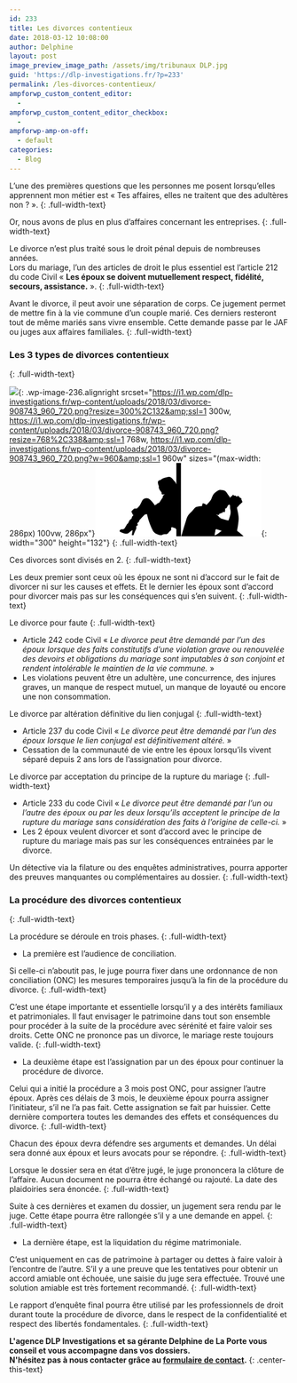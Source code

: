 ```yaml
---
id: 233
title: Les divorces contentieux
date: 2018-03-12 10:08:00
author: Delphine
layout: post
image_preview_image_path: /assets/img/tribunaux DLP.jpg
guid: 'https://dlp-investigations.fr/?p=233'
permalink: /les-divorces-contentieux/
ampforwp_custom_content_editor:
  -
ampforwp_custom_content_editor_checkbox:
  -
ampforwp-amp-on-off:
  - default
categories:
  - Blog
---
```


L’une des premi&egrave;res questions que les personnes me posent lorsqu’elles apprennent mon m&eacute;tier est &laquo; Tes affaires, elles ne traitent que des adult&egrave;res non ? &raquo;.
{: .full-width-text}

Or, nous avons de plus en plus d’affaires concernant les entreprises.
{: .full-width-text}

Le divorce n’est plus trait&eacute; sous le droit p&eacute;nal depuis de nombreuses ann&eacute;es.<br>Lors du mariage, l’un des articles de droit le plus essentiel est l’article 212 du code Civil &laquo; **Les &eacute;poux se doivent mutuellement respect, fid&eacute;lit&eacute;, secours, assistance.** &raquo;.
{: .full-width-text}

Avant le divorce, il peut avoir une s&eacute;paration de corps. Ce jugement permet de mettre fin &agrave; la vie commune d’un couple mari&eacute;. Ces derniers resteront tout de m&ecirc;me mari&eacute;s sans vivre ensemble. Cette demande passe par le JAF ou juges aux affaires familiales.
{: .full-width-text}

### Les 3 types de divorces contentieux
{: .full-width-text}

![](https://i1.wp.com/dlp-investigations.fr/wp-content/uploads/2018/03/divorce-908743_960_720.png?resize=286%2C126&amp;ssl=1){: .wp-image-236.alignright srcset="https://i1.wp.com/dlp-investigations.fr/wp-content/uploads/2018/03/divorce-908743_960_720.png?resize=300%2C132&amp;ssl=1 300w, https://i1.wp.com/dlp-investigations.fr/wp-content/uploads/2018/03/divorce-908743_960_720.png?resize=768%2C338&amp;ssl=1 768w, https://i1.wp.com/dlp-investigations.fr/wp-content/uploads/2018/03/divorce-908743_960_720.png?w=960&amp;ssl=1 960w" sizes="(max-width: 286px) 100vw, 286px"}![](/uploads/divorce-contentieux.png){: width="300" height="132"}
{: .full-width-text}

Ces divorces sont divis&eacute;s en 2.
{: .full-width-text}

Les deux premier sont ceux o&ugrave; les &eacute;poux ne sont ni d’accord sur le fait de divorcer ni sur les causes et effets. Et le dernier les &eacute;poux sont d’accord pour divorcer mais pas sur les cons&eacute;quences qui s’en suivent.
{: .full-width-text}

Le divorce pour faute
{: .full-width-text}

* Article 242 code Civil &laquo; *Le divorce peut &ecirc;tre demand&eacute; par l’un des &eacute;poux lorsque des faits constitutifs d’une violation grave ou renouvel&eacute;e des devoirs et obligations du mariage sont imputables &agrave; son conjoint et rendent intol&eacute;rable le maintien de la vie commune.* &raquo;
* Les violations peuvent &ecirc;tre un adult&egrave;re, une concurrence, des injures graves, un manque de respect mutuel, un manque de loyaut&eacute; ou encore une non consommation.

Le divorce par alt&eacute;ration d&eacute;finitive du lien conjugal
{: .full-width-text}

* Article 237 du code Civil &laquo; *Le divorce peut &ecirc;tre demand&eacute; par l’un des &eacute;poux lorsque le lien conjugal est d&eacute;finitivement alt&eacute;r&eacute;.* &raquo;
* Cessation de la communaut&eacute; de vie entre les &eacute;poux lorsqu’ils vivent s&eacute;par&eacute; depuis 2 ans lors de l’assignation pour divorce.

Le divorce par acceptation du principe de la rupture du mariage
{: .full-width-text}

* Article 233 du code Civil &laquo; *Le divorce peut &ecirc;tre demand&eacute; par l’un ou l’autre des &eacute;poux ou par les deux lorsqu’ils acceptent le principe de la rupture du mariage sans consid&eacute;ration des faits &agrave; l’origine de celle-ci.* &raquo;
* Les 2 &eacute;poux veulent divorcer et sont d’accord avec le principe de rupture du mariage mais pas sur les cons&eacute;quences entrain&eacute;es par le divorce.

Un d&eacute;tective via la filature ou des enqu&ecirc;tes administratives, pourra apporter des preuves manquantes ou compl&eacute;mentaires au dossier.
{: .full-width-text}

### La proc&eacute;dure des divorces contentieux
{: .full-width-text}

La proc&eacute;dure se d&eacute;roule en trois phases.
{: .full-width-text}

* La premi&egrave;re est l’audience de conciliation.

Si celle-ci n’aboutit pas, le juge pourra fixer dans une ordonnance de non conciliation (ONC) les mesures temporaires jusqu’&agrave; la fin de la proc&eacute;dure du divorce.
{: .full-width-text}

C’est une &eacute;tape importante et essentielle lorsqu’il y a des int&eacute;r&ecirc;ts familiaux et patrimoniales. Il faut envisager le patrimoine dans tout son ensemble pour proc&eacute;der &agrave; la suite de la proc&eacute;dure avec s&eacute;r&eacute;nit&eacute; et faire valoir ses droits. Cette ONC ne prononce pas un divorce, le mariage reste toujours valide.
{: .full-width-text}

* La deuxi&egrave;me &eacute;tape est l’assignation par un des &eacute;poux pour continuer la proc&eacute;dure de divorce.

Celui qui a initi&eacute; la proc&eacute;dure a 3 mois post ONC, pour assigner l’autre &eacute;poux. Apr&egrave;s ces d&eacute;lais de 3 mois, le deuxi&egrave;me &eacute;poux pourra assigner l’initiateur, s’il ne l’a pas fait. Cette assignation se fait par huissier. Cette derni&egrave;re comportera toutes les demandes des effets et cons&eacute;quences du divorce.
{: .full-width-text}

Chacun des &eacute;poux devra d&eacute;fendre ses arguments et demandes. Un d&eacute;lai sera donn&eacute; aux &eacute;poux et leurs avocats pour se r&eacute;pondre.
{: .full-width-text}

Lorsque le dossier sera en &eacute;tat d’&ecirc;tre jug&eacute;, le juge prononcera la cl&ocirc;ture de l’affaire. Aucun document ne pourra &ecirc;tre &eacute;chang&eacute; ou rajout&eacute;. La date des plaidoiries sera &eacute;nonc&eacute;e.
{: .full-width-text}

Suite &agrave; ces derni&egrave;res et examen du dossier, un jugement sera rendu par le juge. Cette &eacute;tape pourra &ecirc;tre rallong&eacute;e s’il y a une demande en appel.
{: .full-width-text}

* La derni&egrave;re &eacute;tape, est la liquidation du r&eacute;gime matrimoniale.

C’est uniquement en cas de patrimoine &agrave; partager ou dettes &agrave; faire valoir &agrave; l’encontre de l’autre. S’il y a une preuve que les tentatives pour obtenir un accord amiable ont &eacute;chou&eacute;e, une saisie du juge sera effectu&eacute;e. Trouv&eacute; une solution amiable est tr&egrave;s fortement recommand&eacute;.
{: .full-width-text}

Le rapport d’enqu&ecirc;te final pourra &ecirc;tre utilis&eacute; par les professionnels de droit durant toute la proc&eacute;dure de divorce, dans le respect de la confidentialit&eacute; et respect des libert&eacute;s fondamentales.
{: .full-width-text}

**L'agence DLP Investigations et sa g&eacute;rante Delphine de La Porte vous conseil et vous accompagne dans vos dossiers.**<br>**N'h&eacute;sitez pas &agrave; nous contacter gr&acirc;ce au&nbsp;[formulaire de contact](https://dlp-investigations.fr/#contact).**
{: .center-this-text}